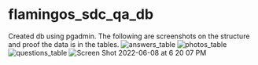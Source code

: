 # flamingos_sdc_qa_db

Created db using pgadmin. The following are screenshots on the structure and proof the data is in the tables.
![answers_table](https://user-images.githubusercontent.com/100874788/172733657-f2111724-8378-4094-be98-d3142e96f533.png)
![photos_table](https://user-images.githubusercontent.com/100874788/172733665-4754e9a0-0939-46d0-8beb-2cd05636f742.png)
![questions_table](https://user-images.githubusercontent.com/100874788/172733676-bf10a116-9dcd-4661-a31c-2971e14de24c.png)
![Screen Shot 2022-06-08 at 6 20 07 PM](https://user-images.githubusercontent.com/100874788/172733681-44aa6b70-f0f2-4077-bf46-c7ce10ba9901.png)
